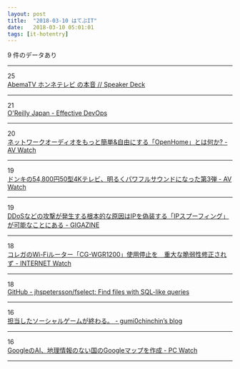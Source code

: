 ```yaml
---
layout: post
title:  "2018-03-10 はてぶIT"
date:   2018-03-10 05:01:01
tags: [it-hotentry]
---
```

9 件のデータあり

<hr><div class="row">
<div class="col-1"><span class="badge badge-pill badge-success h2">25</span></div>
<div class="col-11"><a href='https://speakerdeck.com/ktknest/abematv-honneterebi-falseben-yin' target='_blank'>AbemaTV ホンネテレビ の本音 // Speaker Deck</a></div>
</div>
<hr>
<div class="row">
<div class="col-1"><span class="badge badge-pill badge-success h2">21</span></div>
<div class="col-11"><a href='https://www.oreilly.co.jp/books/9784873118352/' target='_blank'>O'Reilly Japan - Effective DevOps</a></div>
</div>
<hr>
<div class="row">
<div class="col-1"><span class="badge badge-pill badge-success h2">20</span></div>
<div class="col-11"><a href='https://av.watch.impress.co.jp/docs/topic/1109907.html' target='_blank'>ネットワークオーディオをもっと簡単&自由にする「OpenHome」とは何か? - AV Watch</a></div>
</div>
<hr>
<div class="row">
<div class="col-1"><span class="badge badge-pill badge-success h2">19</span></div>
<div class="col-11"><a href='https://av.watch.impress.co.jp/docs/news/1110749.html' target='_blank'>ドンキの54,800円50型4Kテレビ、明るくパワフルサウンドになった第3弾 - AV Watch</a></div>
</div>
<hr>
<div class="row">
<div class="col-1"><span class="badge badge-pill badge-success h2">19</span></div>
<div class="col-11"><a href='https://gigazine.net/news/20180309-ip-spoofing-ddos/' target='_blank'>DDoSなどの攻撃が発生する根本的な原因はIPを偽装する「IPスプーフィング」が可能なことにある - GIGAZINE</a></div>
</div>
<hr>
<div class="row">
<div class="col-1"><span class="badge badge-pill badge-success h2">18</span></div>
<div class="col-11"><a href='https://internet.watch.impress.co.jp/docs/news/1110802.html' target='_blank'>コレガのWi-Fiルーター「CG-WGR1200」使用停止を　重大な脆弱性修正されず - INTERNET Watch</a></div>
</div>
<hr>
<div class="row">
<div class="col-1"><span class="badge badge-pill badge-success h2">18</span></div>
<div class="col-11"><a href='https://github.com/jhspetersson/fselect' target='_blank'>GitHub - jhspetersson/fselect: Find files with SQL-like queries</a></div>
</div>
<hr>
<div class="row">
<div class="col-1"><span class="badge badge-pill badge-success h2">16</span></div>
<div class="col-11"><a href='https://soreosre.hatenablog.com/entry/2018/03/09/124050' target='_blank'>担当したソーシャルゲームが終わる。 - gumi0chinchin’s blog</a></div>
</div>
<hr>
<div class="row">
<div class="col-1"><span class="badge badge-pill badge-success h2">16</span></div>
<div class="col-11"><a href='https://pc.watch.impress.co.jp/docs/news/1110676.html' target='_blank'>GoogleのAI、地理情報のない国のGoogleマップを作成 - PC Watch</a></div>
</div>
<hr>
